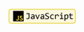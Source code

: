 <br />
<a href="https://github.com/LeeSeolYu/TIL/tree/main/JavaScript" target="_blank"><img src="https://github.com/LeeSeolYu/TIL/blob/main/imgs/javascript-badge-logo.png?raw=true" height=30 /></a>
<br />